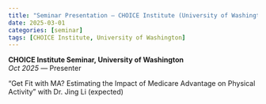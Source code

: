 ```yaml
---
title: "Seminar Presentation – CHOICE Institute (University of Washington)"
date: 2025-03-01
categories: [seminar]
tags: [CHOICE Institute, University of Washington]
---
```


**CHOICE Institute Seminar, University of Washington**  
*Oct 2025* — Presenter  

“Get Fit with MA? Estimating the Impact of Medicare Advantage on Physical Activity”
with Dr. Jing Li (expected)
